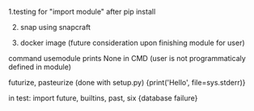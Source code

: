 
1.testing for "import module" after pip install

2. snap using snapcraft

3. docker image (future consideration upon finishing module for user)

command usemodule prints None in CMD (user is not programmaticaly defined in module)

futurize, pasteurize (done with setup.py) {print('Hello', file=sys.stderr)}

in test: import future, builtins, past, six {database failure}
